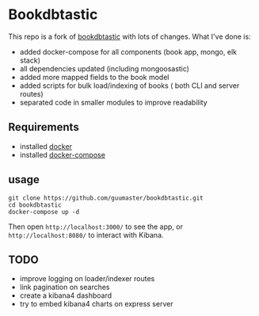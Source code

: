 # Bookdbtastic
 
This repo is a fork of [bookdbtastic](https://github.com/compose-ex/bookdbtastic/) with lots of changes. What I've done is:

* added docker-compose for all components (book app, mongo, elk stack)
* all dependencies updated (including mongoosastic)
* added more mapped fields to the book model
* added scripts for bulk load/indexing of books ( both CLI and server routes)
* separated code in smaller modules to improve readability

## Requirements

 * installed [docker](https://docs.docker.com/installation/)
 * installed [docker-compose](https://docs.docker.com/compose/install/)

## usage

    git clone https://github.com/guumaster/bookdbtastic.git
    cd bookdbtastic
    docker-compose up -d

Then open `http://localhost:3000/` to see the app, or `http://localhost:8080/` to interact with Kibana.


## TODO

* improve logging on loader/indexer routes
* link pagination on searches
* create a kibana4 dashboard
* try to embed kibana4 charts on express server
